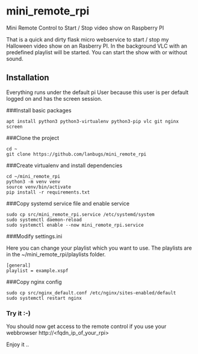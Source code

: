 # mini_remote_rpi
Mini Remote Control to Start / Stop video show on Raspberry PI

That is a quick and dirty flask micro webservice to start / stop my Halloween video show on an Rasberry PI.
In the background VLC with an predefined playlist will be started. 
You can start the show with or without sound.

## Installation

Everything runs under the default pi User because this user is per default logged on and has the screen session.

###Install basic packages

```
apt install python3 python3-virtualenv python3-pip vlc git nginx screen
```

###Clone the project
```
cd ~
git clone https://github.com/lanbugs/mini_remote_rpi
```

###Create virtualenv and install dependencies
```
cd ~/mini_remote_rpi
python3 -m venv venv
source venv/bin/activate
pip install -r requirements.txt
```

###Copy systemd service file and enable service

```
sudo cp src/mini_remote_rpi.service /etc/systemd/system
sudo systemctl daemon-reload
sudo systemctl enable --now mini_remote_rpi.service
```

###Modify settings.ini

Here you can change your playlist which you want to use. 
The playlists are in the ~/mini_remote_rpi/playlists folder.

```
[general]
playlist = example.xspf
```

###Copy nginx config
```
sudo cp src/nginx_default.conf /etc/nginx/sites-enabled/default
sudo systemctl restart nginx
```

### Try it :-)

You should now get access to the remote control if you use your webbrowser http://<fqdn_ip_of_your_rpi>

Enjoy it ..